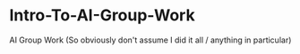 # Intro-To-AI-Group-Work
AI Group Work (So obviously don't assume I did it all / anything in particular)

